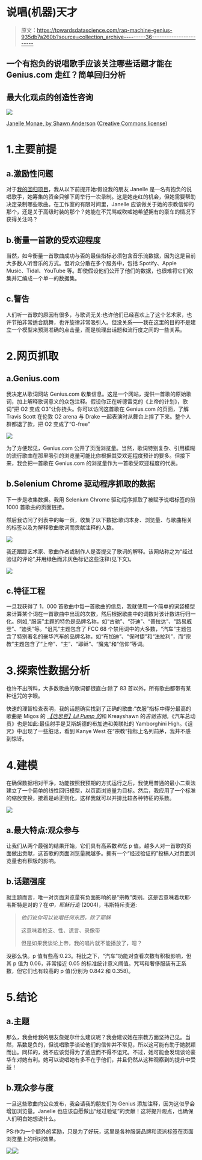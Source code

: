 # 说唱(机器)天才

> 原文：<https://towardsdatascience.com/rap-machine-genius-935db7a260b?source=collection_archive---------36----------------------->

## 一个有抱负的说唱歌手应该关注哪些话题才能在 Genius.com 走红？简单回归分析

## 最大化观点的创造性咨询

![](img/16961f27ab4d9595f137ed360f12fddf.png)

[Janelle Monae, by Shawn Anderson](https://www.flickr.com/photos/drakelelane/3899105761/in/photolist-6WxWip-9JtEyZ-cuQKy3-cuQJCC-cuQFgf-cuQCeC-cuQGe1-cuQEH5-cuQJ7h-cuQCNW-9Vi5aZ-9VkUed-dej5ou-8ZdrB6-oq4yCb-8ZdrxT-dej61W-298Y8zH-9XUAgh-8F1KLK-g4d5oH-5nhcsF-g4d2HH-NquJds-bBowk5-8ZdsaZ-8ZdrGi-8ZdrrF-g4dsEV-9XUAhb-9XRGJT-8Zds5F-g4dfq7-89aU5D-g4dwvF-9MSj9u-g4egnJ-92pRr8-8Zguyj-g4eHUG-pRt9nS-g4eA14-29qKsp9-2axQNiK-29qKsyh-29aR7vR-29aR7qv-8F1KY2-g9bF72-9kf89H/) ([Creative Commons license](https://creativecommons.org/licenses/by-nc/2.0/))

# 1.主要前提

## a.激励性问题

对于[我的回归项目](https://github.com/natdennett/rap_machine_genius)，我从以下前提开始:假设我的朋友 Janelle 是一名有抱负的说唱歌手，她筹集的资金只够下周举行一次录制。这是她走红的机会，但她需要帮助决定录制哪些歌曲。在工作室的有限时间里，Janelle 应该做关于她的宗教信仰的那个，还是关于高级时装的那个？她能在不咒骂或吹嘘她希望拥有的豪车的情况下获得关注吗？

## b.衡量一首歌的受欢迎程度

当然，如今衡量一首歌曲成功与否的最佳指标必须包含音乐流数据，因为这是目前大多数人听音乐的方式。但听众分散在多个服务中，包括 Spotify、Apple Music、Tidal、YouTube 等。即使假设他们公开了他们的数据，也很难将它们收集并汇编成一个单一的数据集。

## c.警告

人们听一首歌的原因有很多，与歌词无关:也许他们已经喜欢上了这个艺术家，也许节拍非常适合跳舞，也许旋律非常吸引人。但没关系——我在这里的目的不是建立一个模型来预测准确的点击量，而是梳理出话题和流行度之间的一些关系。

# 2.网页抓取

## a.Genius.com

我决定从歌词网站 Genius.com 收集信息。这是一个网站，提供一首歌的原始歌词，加上解释歌词意义的众包注释。假设你正在听德雷克的《上帝的计划》，歌词“把 O2 变成 O3”让你挠头。你可以访问这首歌在 Genius.com 的页面，了解 Travis Scott 在伦敦 O2 arena 与 Drake 一起表演时从舞台上摔了下来。整个人群都退了款，把 O2 变成了“O-free”

![](img/9b03197878852900ea0d3b0dbdf2f6e4.png)

为了方便起见，Genius.com 公开了页面浏览量。当然，歌词特别复杂、引用模糊的流行歌曲在那里吸引的浏览量可能比你根据其受欢迎程度预计的要多。但接下来，我会把一首歌在 Genius.com 的浏览量作为一首歌受欢迎程度的代表。

## b.Selenium Chrome 驱动程序抓取的数据

下一步是收集数据。我用 Selenium Chrome 驱动程序抓取了被赋予说唱标签的前 1000 首歌曲的页面链接。

然后我访问了列表中的每一页，收集了以下数据:歌词本身、浏览量、与歌曲相关的标签以及为解释歌曲歌词而贡献注释的人数。

![](img/0472bc731b91337a23da5c24e0edd106.png)

我还跟踪艺术家、歌曲作者或制作人是否提交了歌词的解释。该网站称之为“经过验证的评论”,并用绿色而非灰色标记这些注释(见下文)。

![](img/b8964550abe1c0788c2b67667debe6ab.png)

## c.特征工程

一旦我获得了 1，000 首歌曲中每一首歌曲的信息，我就使用一个简单的词袋模型来计算某个词在一首歌曲中出现的次数，然后根据歌曲中的词数对该计数进行归一化。例如,“服装”主题的特色是品牌名称，如“古驰”、“芬迪”、“普拉达”、“路易威登”、“迪奥”等。“诅咒”主题包含了 FCC 68 个禁用词中的大多数，“汽车”主题包含了特别著名的豪华汽车的品牌名称，如“布加迪”、“保时捷”和“法拉利”，而“宗教”主题包含了“上帝”、“主”、“耶稣”、“魔鬼”和“信仰”等词。

# 3.探索性数据分析

也许不出所料，大多数歌曲的歌词都很直白:除了 83 首以外，所有歌曲都带有某种诅咒的字眼。

快速的理智检查表明，我的话题确实找到了正确的歌曲:“衣服”指标中得分最高的歌曲是 Migos 的 [*【范思哲】*](https://genius.com/Migos-versace-lyrics)[*Lil Pump 的*](https://genius.com/Lil-pump-gucci-gang-lyrics)和 Kreayshawn 的*古驰古驰*。《汽车总动员》也是如此:最佳射手是艾斯胡德的布加迪和美联社的 Yamborghini High。《诅咒》中出现了一些脏话，看到 Kanye West 在“宗教”指标上名列前茅，我并不感到惊讶。

# 4.建模

在确保数据相对干净，功能按照我预期的方式运行之后，我使用普通的最小二乘法建立了一个简单的线性回归模型，以页面浏览量为目标。然后，我应用了一个标准的缩放变换，接着是岭正则化，这样我就可以并排比较各种特征的系数。

![](img/4369b4a0a1f2ea88f73e725d825d4b85.png)

## a.最大特点:观众参与

让我们从两个最强的结果开始，它们具有高系数*和*低 p 值。越多人对一首歌的页面做出贡献，这首歌的页面浏览量就越多。拥有一个“经过验证的”投稿人对页面浏览量也有积极的影响。

## b.话题强度

就主题而言，唯一对页面浏览量有负面影响的是“宗教”类别。这是否意味着坎耶·韦斯特是对的？在*中，耶稣行走* (2004)，韦斯特斥责道:

> *他们说你可以说唱任何东西，除了耶稣*
> 
> 这意味着枪支、性、谎言、录像带
> 
> 但是如果我谈论上帝，我的唱片就不能播放了，嗯？

没那么快。p 值有些高:0.23。相比之下，“汽车”功能对查看次数有积极影响，但其 p 值为 0.06，非常接近 0.05 的标准统计意义阈值。咒骂和奢侈服装有正系数，但它们也有较高的 p 值(分别为 0.842 和 0.358)。

# 5.结论

## a.主题

那么，我会给我的朋友詹妮尔什么建议呢？我会建议她在宗教方面坚持己见。当然，系数是负的，但说唱歌手谈论他们的信仰并不常见，所以这可能有助于她脱颖而出。同样的，她不应该觉得为了适应而不得不诅咒。不过，她可能会发现谈论豪华车对她有利。她可以说唱她有多不在乎他们，并且仍然从这种观察到的提升中受益！

## b.观众参与度

一旦这些歌曲向公众发布，我会请我的朋友们为 Genius 添加注释，因为这似乎会增加浏览量。Janelle 也应该自愿做出“经过验证”的贡献！这将提升观点，也确保人们明白她想说什么。

PS:作为一个额外的奖励，只是为了好玩，这里是各种服装品牌和流派标签在页面浏览量上的相对效果。

![](img/5365cac71afd524ec7407c27538d8775.png)![](img/787d8c80e52317c613ffea200144dfa6.png)